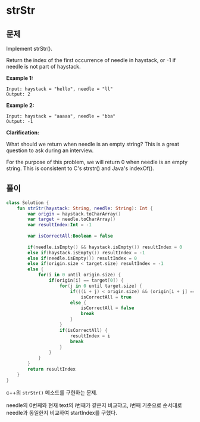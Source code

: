 # strStr

## 문제
Implement strStr().

Return the index of the first occurrence of needle in haystack, or -1 if needle is not part of haystack.

**Example 1:**

```
Input: haystack = "hello", needle = "ll"
Output: 2
```

**Example 2:**

```
Input: haystack = "aaaaa", needle = "bba"
Output: -1
```


**Clarification:**

What should we return when needle is an empty string? This is a great question to ask during an interview.

For the purpose of this problem, we will return 0 when needle is an empty string. This is consistent to C's strstr() and Java's indexOf().


## 풀이
```kotlin
class Solution {
    fun strStr(haystack: String, needle: String): Int {
        var origin = haystack.toCharArray()
        var target = needle.toCharArray()
        var resultIndex:Int = -1
        
        var isCorrectAll:Boolean = false
        
        if(needle.isEmpty() && haystack.isEmpty()) resultIndex = 0
        else if(haystack.isEmpty()) resultIndex = -1
        else if(needle.isEmpty()) resultIndex = 0
        else if(origin.size < target.size) resultIndex = -1
        else {
            for(i in 0 until origin.size) {
                if(origin[i] == target[0]) {
                    for(j in 0 until target.size) {
                        if(((i + j) < origin.size) && (origin[i + j] == target[j]))
                            isCorrectAll = true
                        else {
                            isCorrectAll = false
                            break
                        }
                    }
                    if(isCorrectAll) {
                        resultIndex = i
                        break
                    }
                }
            }
        }
        return resultIndex
    }
}
```

c++의 `strStr()` 메소드를 구현하는 문제.

needle의 0번째와 현재 text의 i번째가 같은지 비교햐고,
i번째 기준으로 순서대로 needle과 동일한지 비교하여 startIndex를 구했다.